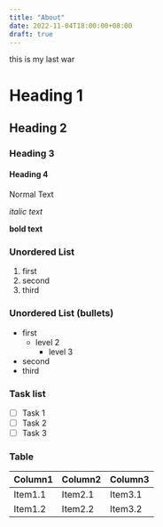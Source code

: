 ```yaml
---
title: "About"
date: 2022-11-04T18:00:00+08:00
draft: true
---
```

this is my last war
# Heading 1
## Heading 2
### Heading 3
#### Heading 4

Normal Text

*italic text*

**bold text**

### Unordered List
1. first
2. second
3. third

### Unordered List (bullets)
- first
  - level 2
    - level 3
- second
- third

### Task list
- [ ] Task 1
- [ ] Task 2
- [ ] Task 3

### Table
| Column1    | Column2    | Column3    |
|---------------- | --------------- | --------------- |
| Item1.1    | Item2.1    | Item3.1    |
| Item1.2    | Item2.2    | Item3.2    |